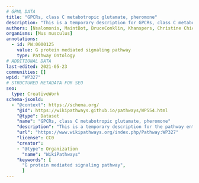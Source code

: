 ```yaml
---
# GPML DATA
title: "GPCRs, class C metabotropic glutamate, pheromone"
description: "This is a temporary description for GPCRs, class C metabotropic glutamate, pheromone"
authors: [Nsalomonis, MaintBot, BruceConklin, Khanspers, Christine Chichester, Eweitz]
organisms: [Mus musculus]
annotations:
  - id: PW:0000125
    value: G protein mediated signaling pathway
    type: Pathway Ontology
# ADDITIONAL DATA
last-edited: 2021-05-23
communities: []
wpid: "WP327"
# STRUCTURED METADATA FOR SEO
seo:
  type: CreativeWork
schema-jsonld:
  - "@context": https://schema.org/
    "@id": https://wikipathways.github.io/pathways/WP554.html
    "@type": Dataset
    "name": "GPCRs, class C metabotropic glutamate, pheromone"
    "description": "This is a temporary description for the pathway entitled: GPCRs, class C metabotropic glutamate, pheromone"
    "url": "https://www.wikipathways.org/index.php/Pathway:WP327"
    "license": CC0
    "creator":
    - "@type": Organization
      "name": "WikiPathways"
    "keywords": [
      "G protein mediated signaling pathway",
      ]
---
```

